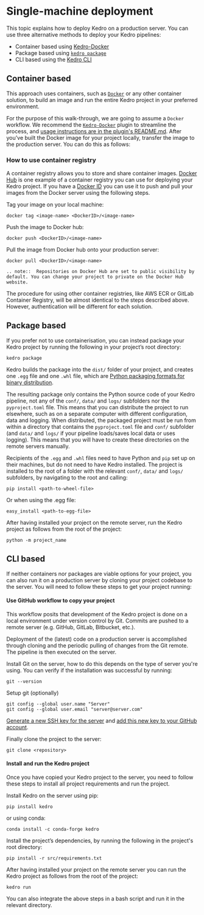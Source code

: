 # Single-machine deployment
This topic explains how to deploy Kedro on a production server. You can use three alternative methods to deploy your Kedro pipelines:

- Container based using [Kedro-Docker](https://github.com/quantumblacklabs/kedro-docker)
- Package based using [`kedro package`](../09_development/03_commands_reference.md#deploy-the-project)
- CLI based using the [Kedro CLI](../09_development/03_commands_reference.md)


## Container based
This approach uses containers, such as [`Docker`](https://www.docker.com/) or any other container solution, to build an image and run the entire Kedro project in your preferred environment.

For the purpose of this walk-through, we are going to assume a `Docker` workflow. We recommend the [`Kedro-Docker`](https://github.com/quantumblacklabs/kedro-docker) plugin to streamline the process, and [usage instructions are in the plugin's README.md](https://github.com/quantumblacklabs/kedro-docker/blob/master/README.md). After you’ve built the Docker image for your project locally, transfer the image to the production server. You can do this as follows:

### How to use container registry
A container registry allows you to store and share container images. [Docker Hub](https://www.docker.com/products/docker-hub) is one example of a container registry you can use for deploying your Kedro project. If you have a [Docker ID](https://docs.docker.com/docker-id) you can use it to push and pull your images from the Docker server using the following steps.

Tag your image on your local machine:

```console
docker tag <image-name> <DockerID>/<image-name>
```

Push the image to Docker hub:

```console
docker push <DockerID>/<image-name>
```

Pull the image from Docker hub onto your production server:

```console
docker pull <DockerID>/<image-name>
```

```eval_rst
.. note::  Repositories on Docker Hub are set to public visibility by default. You can change your project to private on the Docker Hub website.
```

The procedure for using other container registries, like AWS ECR or GitLab Container Registry, will be almost identical to the steps described above. However, authentication will be different for each solution.

## Package based
If you prefer not to use containerisation, you can instead package your Kedro project by running the following in your project’s root directory:

```console
kedro package
```

Kedro builds the package into the `dist/` folder of your project, and creates one `.egg` file and one `.whl` file, which are [Python packaging formats for binary distribution](https://packaging.python.org/overview/).

The resulting package only contains the Python source code of your Kedro pipeline, not any of the `conf/`, `data/` and `logs/` subfolders nor the `pyproject.toml` file. This means that you can distribute the project to run elsewhere, such as on a separate computer with different configuration, data and logging. When distributed, the packaged project must be run from within a directory that contains the `pyproject.toml` file and `conf/` subfolder (and `data/` and `logs/` if your pipeline loads/saves local data or uses logging). This means that you will have to create these directories on the remote servers manually.

Recipients of the `.egg` and `.whl` files need to have Python and `pip` set up on their machines, but do not need to have Kedro installed. The project is installed to the root of a folder with the relevant `conf/`, `data/` and `logs/` subfolders, by navigating to the root and calling:

```console
pip install <path-to-wheel-file>
```

Or when using the .egg file:

```console
easy_install <path-to-egg-file>
```

After having installed your project on the remote server, run the Kedro project as follows from the root of the project:

```console
python -m project_name
```

## CLI based
If neither containers nor packages are viable options for your project, you can also run it on a production server by cloning your project codebase to the server. You will need to follow these steps to get your project running:

#### Use GitHub workflow to copy your project
This workflow posits that development of the Kedro project is done on a local environment under version control by Git. Commits are pushed to a remote server (e.g. GitHub, GitLab, Bitbucket, etc.).

Deployment of the (latest) code on a production server is accomplished through cloning and the periodic pulling of changes from the Git remote. The pipeline is then executed on the server.

Install Git on the server, how to do this depends on the type of server you're using. You can verify if the installation was successful by running:

```console
git --version
```

Setup git (optionally)

```console
git config --global user.name "Server"
git config --global user.email "server@server.com"
```

[Generate a new SSH key for the server](https://docs.github.com/en/github/authenticating-to-github/generating-a-new-ssh-key-and-adding-it-to-the-ssh-agent) and [add this new key to your GitHub account](https://docs.github.com/en/github/authenticating-to-github/adding-a-new-ssh-key-to-your-github-account).

Finally clone the project to the server:

```console
git clone <repository>
```

#### Install and run the Kedro project
Once you have copied your Kedro project to the server, you need to follow these steps to install all project requirements and run the project.

Install Kedro on the server using pip:

```console
pip install kedro
```

or using conda:

```console
conda install -c conda-forge kedro
```

Install the project’s dependencies, by running the following in the project's root directory:

```console
pip install -r src/requirements.txt
```

After having installed your project on the remote server you can run the Kedro project as follows from the root of the project:

```console
kedro run
```

You can also integrate the above steps in a bash script and run it in the relevant directory.
